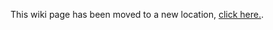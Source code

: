 This wiki page has been moved to a new location, [click here.](https://github.com/adobe/brackets/wiki/Project-Health-Data).